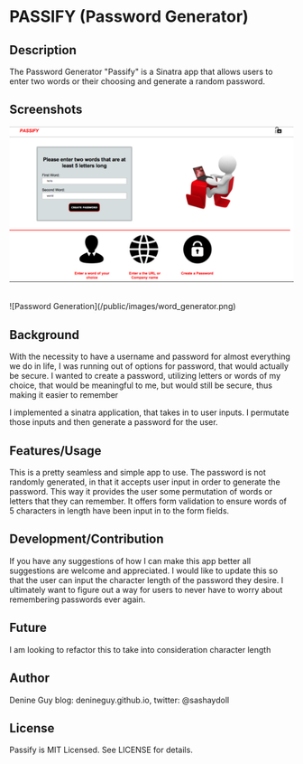 # PASSIFY (Password Generator)

## Description

The Password Generator "Passify" is a Sinatra app that allows users to enter two words or their choosing and generate a random password. 

## Screenshots

![Password Entry Form](/public/images/password.png)

<br />
![Password Generation](/public/images/word_generator.png)



## Background

With the necessity to have a username and password for almost everything we do in life, I was running out of options for password, that would actually be secure. I wanted to create a password, utilizing letters or words of my choice, that would be meaningful to me, but would still be secure, thus making it easier to remember

I implemented a sinatra application, that takes in to user inputs.  I permutate those inputs and then generate a password for the user.

## Features/Usage

This is a pretty seamless and simple app to use.  The password is not randomly generated, in that it accepts user input in order to generate the password. This way it provides the user some permutation of words or letters that they can remember.  It offers form validation to ensure words of 5 characters in length have been input in to the form fields.


## Development/Contribution

If you have any suggestions of how I can make this app better all suggestions are welcome and appreciated.  I would like to update this so that the user can input the character length of the password they desire. I ultimately want to figure out a way for users to never have to worry about remembering passwords ever again. 

## Future
I am looking to refactor this to take into consideration character length

## Author

Denine Guy blog: denineguy.github.io, twitter: @sashaydoll
## License

Passify is MIT Licensed. See LICENSE for details.
